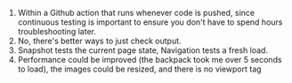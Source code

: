 1. Within a Github action that runs whenever code is pushed, since continuous testing is important to ensure you don't have to spend hours troubleshooting later.
2. No, there's better ways to just check output.
3. Snapshot tests the current page state, Navigation tests a fresh load.
4. Performance could be improved (the backpack took me over 5 seconds to load), the images could be resized, and there is no viewport tag
